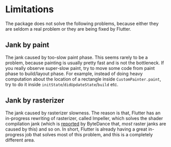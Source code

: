 # Limitations

The package does not solve the following problems, because either they are seldom a real problem or they are being fixed by Flutter.

## Jank by paint

The jank caused by too-slow paint phase. This seems rarely to be a problem, because painting is usually pretty fast and is not the bottleneck. If you really observe super-slow paint, try to move some code from paint phase to build/layout phase. For example, instead of doing heavy computation about the location of a rectangle inside `CustomPainter.paint`,  try to do it inside `initState`/`didUpdateState`/`build` etc.

## Jank by rasterizer

The jank caused by rasterizer slowness. The reason is that, Flutter has an in-progress rewriting of rasterizer, called Impeller, which solves the shader compilation jank (which is [reported](https://discord.com/channels/608014603317936148/608021234516754444/1021979601142034535) by ByteDance that, *most* raster janks are caused by this) and so on. In short, Flutter is already having a great in-progress job that solves most of this problem, and this is a completely different area.